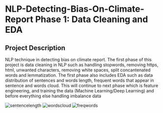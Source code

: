 # NLP-Detecting-Bias-On-Climate-Report Phase 1: Data Cleaning and EDA
## Project Description
NLP technique in detecting bias on climate report. The first phase of this project is data cleaning in NLP such as handling stopwords, removing https, html,
unwanted characters, removing white spaces, split concantenated words and lemmatization. The first phase also includes EDA such as data distribution of 
sentences and words length, frequent words that appear in sentence and words cloud. This will continue to next phase which is feature engineering,
and training the data (Machine Learning/Deep Learning) and before everything else handling imbalance data



![sentencelength](https://user-images.githubusercontent.com/108880724/218101738-f4302f04-478e-4b60-bd10-5139999dfe85.png)
![wordscloud](https://user-images.githubusercontent.com/108880724/218101775-729a483b-e137-4eab-a919-be26ee775158.png)
![freqwords](https://user-images.githubusercontent.com/108880724/218101812-9e01c1d6-4aa2-42e9-83d3-3f82fcb1ae5b.png)
